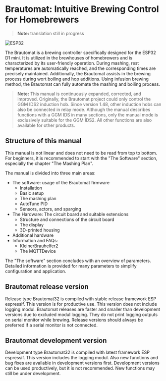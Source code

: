 # Brautomat: Intuitive Brewing Control for Homebrewers

> **Note:** translation still in progress

![ESP32](https://img.shields.io/static/v1?label=Arduino&message=ESP32&logo=arduino&logoColor=white&color=blue)

The Brautomat is a brewing controller specifically designed for the ESP32 D1 mini. It is utilized in the brewhouses of homebrewers and is characterized by its user-friendly operation. During mashing, rest temperatures are automatically reached, and the corresponding times are precisely maintained. Additionally, the Brautomat assists in the brewing process during wort boiling and hop additions. Using infusion brewing method, the Brautomat can fully automate the mashing and boiling process.

> **Note:** This manual is continuously expanded, corrected, and improved. Originally, the Brautomat project could only control the GGM IDS2 induction hob. Since version 1.48, other induction hobs can also be connected in relay mode. Although the manual describes functions with a GGM IDS in many sections, only the manual mode is exclusively suitable for the GGM IDS2. All other functions are also available for other products.

## Structure of this manual

This manual is not linear and does not need to be read from top to bottom. For beginners, it is recommended to start with the "The Software" section, especially the chapter "The Mashing Plan".

The manual is divided into three main areas:

* The software: usage of the Brautomat firmware
  * Installation
  * Basic setup
  * The mashing plan
  * AutoTune PID
  * Sensors, actors, and sparging
* The Hardware: The circuit board and suitable extensions
  * Structure and connections of the circuit board
  * The display
  * 3D-printed housing
* Additional hardware
* Information and FAQs:
  * KleinerBrauhelfer2
  * The MQTTDevice

The "The software" section concludes with an overview of parameters. Detailed information is provided for many parameters to simplify configuration and application.

## Brautomat release version

Release type Brautomat32 is compiled with stable release framework ESP espressif. This version is for productive use. This version does not include logging modul. Brautomat releases are faster and smaller than development versions due to excluded modul logging. They do not print logging outputs on serial monitor while brewing. Release versions should always be preferred if a serial monitor is not connected.

## Brautomat development version

Development type Brautomat32 is compiled with latest framework ESP espressif. This version includes the logging modul. Also new functions and bug fixes are available in development versions first. Development versions can be used productively, but it is not recommended. New functions may still be under development.
